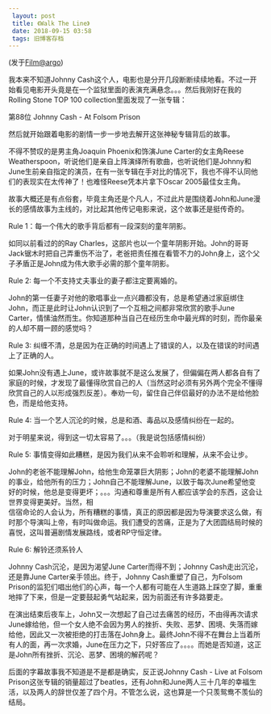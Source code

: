 ```yaml
---
 layout: post
 title: 《Walk The Line》
 date: 2018-09-15 03:58
 tags: 旧博客存档
---
```

(发于[Film@argo](mailto:Film@argo))

我本来不知道Johnny
Cash这个人，电影也是分开几段断断续续地看。不过一开始看见电影开头竟是在一个监狱里面的表演充满悬念。。。然后我刚好在我的Rolling Stone TOP
100 collection里面发现了一张专辑：

第88位 Johnny Cash - At Folsom Prison

然后就开始跟着电影的剧情一步一步地去解开这张神秘专辑背后的故事。

不得不赞叹的是男主角Joaquin Phoenix和饰演June Carter的女主角Reese
Weatherspoon，听说他们是亲自上阵演绎所有歌曲，也听说他们是Johnny和June生前亲自指定的演员，在有一张专辑在手对比的情况下，我也不得不认同他们的表现实在太传神了！也难怪Reese凭本片拿下Oscar
2005最佳女主角。

故事大概还是有点俗套，毕竟主角还是个凡人，不过此片是围绕着John和June漫长的感情故事为主线的，对比起其他传记电影来说，这个故事还是挺传奇的。

Rule 1：每一个伟大的歌手背后都有一段深刻的童年阴影。

如同以前看过的的Ray
Charles，这部片也以一个童年阴影开始。John的哥哥Jack锯木时把自己弄重伤不治了，老爸把责任推在看管不力的John身上，这个父子矛盾正是John成为伟大歌手必需的那个童年阴影。

Rule 2: 每一个不支持丈夫事业的妻子都注定要离婚的。

John的第一任妻子对他的歌唱事业一点兴趣都没有，总是希望通过家庭绑住John，而正是此时让John认识到了一个互相之间都非常欣赏的歌手June
Carter，情愫油然而生。你知道那种当自己在经历生命中最光辉的时刻，而你最亲的人却不屑一顾的感觉吗？

Rule 3: 纠缠不清，总是因为在正确的时间遇上了错误的人，以及在错误的时间遇上了正确的人。

如果John没有遇上June，或许故事就不是这么发展了，但偏偏在两人都各自有了家庭的时候，才发现了最懂得欣赏自己的人（当然这时必须有另外两个完全不懂得欣赏自己的人以形成强烈反差）。奉劝一句，留住自己伴侣最好的办法不是给他脸色，而是给他支持。

Rule 4: 当一个艺人沉沦的时候，总是和酒、毒品以及感情纠纷在一起的。

对于明星来说，得到这一切太容易了。。。（我是说包括感情纠纷）

Rule 5: 事情变得如此糟糕，是因为我们从来不会聆听和理解，从来不会让步。

John的老爸不能理解John，给他生命笼罩巨大阴影；John的老婆不能理解John的事业，给他所有的压力；John自己不能理解June，以致于每次June希望他变好的时候，他总是变得更坏；。。。沟通和尊重是所有人都应该学会的东西，这会让世界变得更美好。当然，相  
信宿命论的人会认为，所有糟糕的事情，真正的原因都是因为导演要求这么做，有时那个导演叫上帝，有时叫做命运。我们遭受的苦痛，正是为了大团圆结局时候的喜悦，这叫普遍剧情发展路线，或者RP守恒定律。

Rule 6: 解铃还须系铃人

Johnny Cash沉沦，是因为渴望June Carter而得不到；Johnny Cash走出沉沦，还是靠June
Carter亲手领出。终于，Johnny Cash重塑了自己，为Folsom
Prison的监犯们唱出他们的心声，每一个人都有可能在人生道路上踩空了脚，重重地摔了下来，但是一定要鼓起勇气站起来，因为前面还有许多路要走。

在演出结束后夜车上，John又一次想起了自己过去痛苦的经历，不由得再次请求June嫁给他，但一个女人绝不会因为男人的挫折、失败、恶梦、困境、失落而嫁给他，因此又一次被拒绝的打击落在John身上。最终John不得不在舞台上当着所有人的面，再一次求婚，June在压力之下，只好答应了。。。。而她是否知道，这正是John所有挫折、沉沦、恶梦、困境的解药呢？

后面的字幕故事我不知道是不是都是确实，反正说Johnny Cash - Live at Folsom
Prison这张专辑的销量超过了beatles，还有John和June两人三十几年的幸福生活，以及两人的辞世仅差了四个月。不管怎么说，这也算是一个只羡鸳鸯不羡仙的结局。

